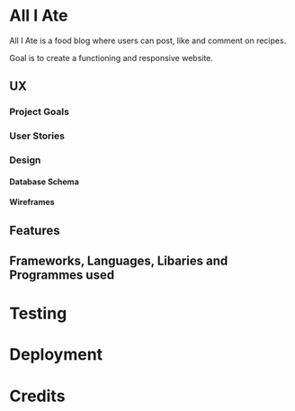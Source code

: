 # All I Ate

All I Ate is a food blog where users can post, like and comment on recipes.

Goal is to create a functioning and responsive website.

## UX

### Project Goals

### User Stories

### Design

#### Database Schema

#### Wireframes

## Features

## Frameworks, Languages, Libaries and Programmes used 

# Testing

# Deployment

# Credits

